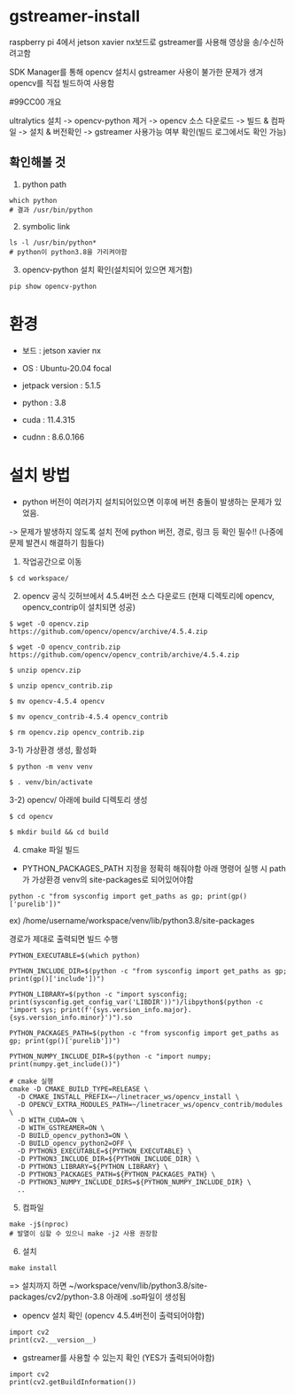 # gstreamer-install

raspberry pi 4에서 jetson xavier nx보드로 gstreamer를 사용해 영상을 송/수신하려고함

SDK Manager를 통해 opencv 설치시 gstreamer 사용이 불가한 문제가 생겨 opencv를 직접 빌드하여 사용함

#99CC00 개요

ultralytics 설치 -> opencv-python 제거 -> opencv 소스 다운로드 -> 빌드 & 컴파일 -> 설치 & 버전확인 -> gstreamer 사용가능 여부 확인(빌드 로그에서도 확인 가능)

## 확인해볼 것

1) python path
```
which python
# 결과 /usr/bin/python
```
2) symbolic link
```
ls -l /usr/bin/python*
# python이 python3.8을 가리켜야함
```
3) opencv-python 설치 확인(설치되어 있으면 제거함)
```
pip show opencv-python
```

# 환경

- 보드 : jetson xavier nx

- OS : Ubuntu-20.04 focal

- jetpack version : 5.1.5

- python : 3.8

- cuda : 11.4.315

- cudnn : 8.6.0.166



# 설치 방법

* python 버전이 여러가지 설치되어있으면 이후에 버전 충돌이 발생하는 문제가 있었음.

-> 문제가 발생하지 않도록 설치 전에 python 버전, 경로, 링크 등 확인 필수!! (나중에 문제 발견시 해결하기 힘들다)

1) 작업공간으로 이동
```
$ cd workspace/
```
2) opencv 공식 깃허브에서 4.5.4버전 소스 다운로드 (현재 디렉토리에 opencv, opencv_contrip이 설치되면 성공)
```
$ wget -O opencv.zip https://github.com/opencv/opencv/archive/4.5.4.zip

$ wget -O opencv_contrib.zip https://github.com/opencv/opencv_contrib/archive/4.5.4.zip

$ unzip opencv.zip

$ unzip opencv_contrib.zip

$ mv opencv-4.5.4 opencv

$ mv opencv_contrib-4.5.4 opencv_contrib

$ rm opencv.zip opencv_contrib.zip
```
3-1) 가상환경 생성, 활성화
```
$ python -m venv venv

$ . venv/bin/activate
```
3-2) opencv/ 아래에 build 디렉토리 생성
```
$ cd opencv

$ mkdir build && cd build
```
4) cmake 파일 빌드

* PYTHON_PACKAGES_PATH 지정을 정확히 해줘야함
아래 명령어 실행 시 path가 가상환경 venv의 site-packages로 되어있어야함
```
python -c "from sysconfig import get_paths as gp; print(gp()['purelib'])"
```
ex) /home/username/workspace/venv/lib/python3.8/site-packages

경로가 제대로 출력되면 빌드 수행
```
PYTHON_EXECUTABLE=$(which python)

PYTHON_INCLUDE_DIR=$(python -c "from sysconfig import get_paths as gp; print(gp()['include'])")

PYTHON_LIBRARY=$(python -c "import sysconfig; print(sysconfig.get_config_var('LIBDIR'))")/libpython$(python -c "import sys; print(f'{sys.version_info.major}.{sys.version_info.minor}')").so

PYTHON_PACKAGES_PATH=$(python -c "from sysconfig import get_paths as gp; print(gp()['purelib'])")

PYTHON_NUMPY_INCLUDE_DIR=$(python -c "import numpy; print(numpy.get_include())")

# cmake 실행
cmake -D CMAKE_BUILD_TYPE=RELEASE \
  -D CMAKE_INSTALL_PREFIX=~/linetracer_ws/opencv_install \
  -D OPENCV_EXTRA_MODULES_PATH=~/linetracer_ws/opencv_contrib/modules \
  -D WITH_CUDA=ON \
  -D WITH_GSTREAMER=ON \
  -D BUILD_opencv_python3=ON \
  -D BUILD_opencv_python2=OFF \
  -D PYTHON3_EXECUTABLE=${PYTHON_EXECUTABLE} \
  -D PYTHON3_INCLUDE_DIR=${PYTHON_INCLUDE_DIR} \
  -D PYTHON3_LIBRARY=${PYTHON_LIBRARY} \
  -D PYTHON3_PACKAGES_PATH=${PYTHON_PACKAGES_PATH} \
  -D PYTHON3_NUMPY_INCLUDE_DIRS=${PYTHON_NUMPY_INCLUDE_DIR} \
  ..
```
5) 컴파일
```
make -j$(nproc)
# 발열이 심할 수 있으니 make -j2 사용 권장함
```
6) 설치
```
make install
```

=> 설치까지 하면 ~/workspace/venv/lib/python3.8/site-packages/cv2/python-3.8 아래에 .so파일이 생성됨

- opencv 설치 확인 (opencv 4.5.4버전이 출력되어야함)
```
import cv2
print(cv2.__version__)
```
- gstreamer를 사용할 수 있는지 확인 (YES가 출력되어야함)
```
import cv2
print(cv2.getBuildInformation())
```







